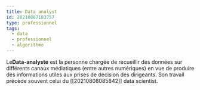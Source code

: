```yaml
---
title: Data analyst
id: 20210807183757
type: professionnel
tags:
  - data
  - professionnel
  - algorithme
---
```

            

Le**Data-analyste** est la personne chargée de recueillir des données sur différents canaux médiatiques (entre autres numériques) en vue de produire des informations utiles aux prises de décision des dirigeants.
Son travail précède souvent celui du [[20210808085842]] data scientist.


